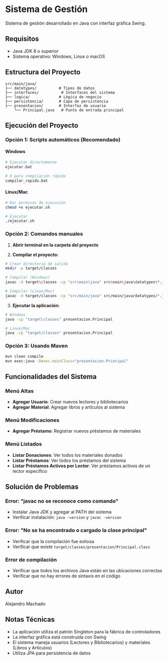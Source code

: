 # Sistema de Gestión

Sistema de gestión desarrollado en Java con interfaz gráfica Swing.

## Requisitos

- Java JDK 8 o superior
- Sistema operativo: Windows, Linux o macOS

## Estructura del Proyecto

```
src/main/java/
├── datatypes/          # Tipos de datos
├── interfaces/          # Interfaces del sistema
├── logica/             # Lógica de negocio
├── persistencia/       # Capa de persistencia
├── presentacion/       # Interfaz de usuario
    └── Principal.java   # Punto de entrada principal
```

## Ejecución del Proyecto

### Opción 1: Scripts automáticos (Recomendado)

#### Windows
```bash
# Ejecutar directamente
ejecutar.bat

# O para compilación rápida
compilar_rapido.bat
```

#### Linux/Mac
```bash
# Dar permisos de ejecución
chmod +x ejecutar.sh

# Ejecutar
./ejecutar.sh
```

### Opción 2: Comandos manuales

1. **Abrir terminal en la carpeta del proyecto**

2. **Compilar el proyecto:**
```bash
# Crear directorio de salida
mkdir -p target/classes

# Compilar (Windows)
javac -d target\classes -cp "src\main\java" src\main\java\datatypes\*.java src\main\java\interfaces\*.java src\main\java\logica\*.java src\main\java\persistencia\*.java src\main\java\presentacion\*.java

# Compilar (Linux/Mac)
javac -d target/classes -cp "src/main/java" src/main/java/datatypes/*.java src/main/java/interfaces/*.java src/main/java/logica/*.java src/main/java/persistencia/*.java src/main/java/presentacion/*.java
```

3. **Ejecutar la aplicación:**
```bash
# Windows
java -cp "target\classes" presentacion.Principal

# Linux/Mac
java -cp "target/classes" presentacion.Principal
```

### Opción 3: Usando Maven

```bash
mvn clean compile
mvn exec:java -Dexec.mainClass="presentacion.Principal"
```

## Funcionalidades del Sistema

### Menú Altas
- **Agregar Usuario**: Crear nuevos lectores y bibliotecarios
- **Agregar Material**: Agregar libros y artículos al sistema

### Menú Modificaciones
- **Agregar Préstamo**: Registrar nuevos préstamos de materiales

### Menú Listados
- **Listar Donaciones**: Ver todos los materiales donados
- **Listar Préstamos**: Ver todos los préstamos del sistema
- **Listar Préstamos Activos por Lector**: Ver préstamos activos de un lector específico

## Solución de Problemas

### Error: "javac no se reconoce como comando"
- Instalar Java JDK y agregar al PATH del sistema
- Verificar instalación: `java -version` y `javac -version`

### Error: "No se ha encontrado o cargado la clase principal"
- Verificar que la compilación fue exitosa
- Verificar que existe `target/classes/presentacion/Principal.class`

### Error de compilación
- Verificar que todos los archivos Java están en las ubicaciones correctas
- Verificar que no hay errores de sintaxis en el código

## Autor

Alejandro Machado

## Notas Técnicas

- La aplicación utiliza el patrón Singleton para la fábrica de controladores
- La interfaz gráfica está construida con Swing
- El sistema maneja usuarios (Lectores y Bibliotecarios) y materiales (Libros y Artículos)
- Utiliza JPA para persistencia de datos

